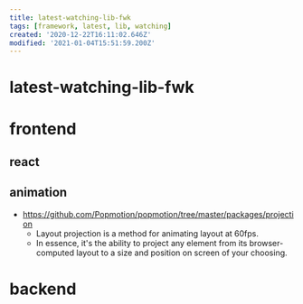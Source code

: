 ```yaml
---
title: latest-watching-lib-fwk
tags: [framework, latest, lib, watching]
created: '2020-12-22T16:11:02.646Z'
modified: '2021-01-04T15:51:59.200Z'
---
```


# latest-watching-lib-fwk

# frontend

## react

## animation

- https://github.com/Popmotion/popmotion/tree/master/packages/projection
  - Layout projection is a method for animating layout at 60fps.
  - In essence, it's the ability to project any element from its browser-computed layout to a size and position on screen of your choosing.

# backend
